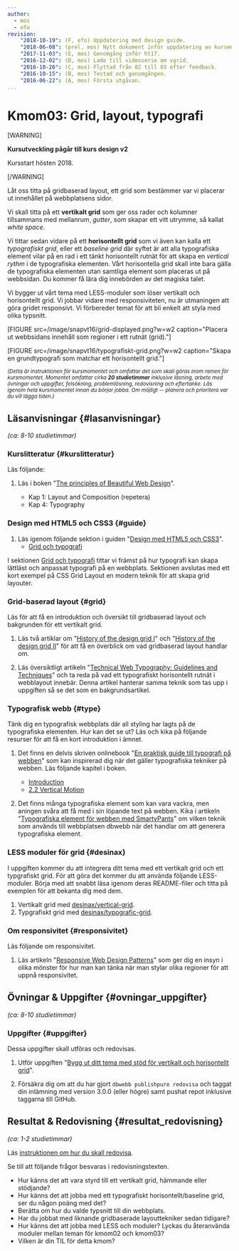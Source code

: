 ```yaml
---
author:
  - mos
  - efo
revision:
    "2018-10-19": (F, efo) Uppdatering med design guide.
    "2018-06-08": (prel, mos) Nytt dokument inför uppdatering av kursen.
    "2017-11-03": (E, mos) Genomgång inför ht17.
    "2016-12-02": (D, mos) Lade till videoserie om vgrid.
    "2016-10-26": (C, mos) Flyttad från 02 till 03 efter feedback.
    "2016-10-15": (B, mos) Testad och genomgången.
    "2016-06-22": (A, mos) Första utgåvan.
...
```

Kmom03: Grid, layout, typografi
====================================

[WARNING]

**Kursutveckling pågår till kurs design v2**

Kursstart hösten 2018.

[/WARNING]


Låt oss titta på gridbaserad layout, ett grid som bestämmer var vi placerar ut innehållet på webbplatsens sidor.

Vi skall titta på ett **vertikalt grid** som ger oss rader och kolumner tillsammans med mellanrum¸ *gutter*, som skapar ett vitt utrymme, så kallat *white space*.

Vi tittar sedan vidare på ett **horisontellt grid** som vi även kan kalla ett *typografiskt grid*, eller ett *baseline grid* där syftet är att alla typografiska element vilar på en rad i ett tänkt horisontellt rutnät för att skapa en *vertical rythm* i de typografiska elementen. Vårt horisontella grid skall inte bara gälla de typografiska elementen utan samtliga element som placeras ut på webbsidan. Du kommer få lära dig innebörden av det magiska talet.

Vi bygger ut vårt tema med LESS-moduler som löser vertikalt och horisontellt grid. Vi jobbar vidare med responsiviteten, nu är utmaningen att göra gridet responsivt. Vi förbereder temat för att bli enkelt att styla med olika typsnitt.

<!--more-->

[FIGURE src=/image/snapvt16/grid-displayed.png?w=w2 caption="Placera ut webbsidans innehåll som regioner i ett rutnät (grid)."]

[FIGURE src=/image/snapvt16/typografiskt-grid.png?w=w2 caption="Skapa en grundtypografi som matchar ett horisontellt grid."]

<small><i>(Detta är instruktionen för kursmomentet och omfattar det som skall göras inom ramen för kursmomentet. Momentet omfattar cirka **20 studietimmar** inklusive läsning, arbete med övningar och uppgifter, felsökning, problemlösning, redovisning och eftertanke. Läs igenom hela kursmomentet innan du börjar jobba. Om möjligt -- planera och prioritera var du vill lägga tiden.)</i></small>



Läsanvisningar  {#lasanvisningar}
---------------------------------

*(ca: 8-10 studietimmar)*


### Kurslitteratur  {#kurslitteratur}

Läs följande:

1. Läs i boken "[The principles of Beautiful Web Design](kunskap/boken-the-principles-of-beautiful-web-design)".

    * Kap 1: Layout and Composition (repetera)
    * Kap 4: Typography



### Design med HTML5 och CSS3  {#guide}

1. Läs igenom följande sektion i guiden "[Design med HTML5 och CSS3](guide/design-med-html5-och-css3)".
    * [Grid och typografi](guide/design-med-html5-och-css3/grid-och-typografi)

I sektionen [Grid och typografi](guide/design-med-html5-och-css3/grid-och-typografi) tittar vi främst på hur typografi kan skapa lättläst och anpassat typografi på en webbplats. Sektionen avslutas med ett kort exempel på CSS Grid Layout en modern teknik för att skapa grid layouter.



### Grid-baserad layout {#grid}

Läs för att få en introduktion och översikt till gridbaserad layout och bakgrunden för ett vertikalt grid.

1. Läs två artiklar om "[History of the design grid I](https://99designs.com/blog/tips/history-of-the-grid-part-1/)" och "[History of the design grid II](https://blog.99cluster.com/blog/tips/history-of-the-grid-part-2/)" för att få en överblick om vad gridbaserad layout handlar om.

1. Läs översiktligt artikeln "[Technical Web Typography: Guidelines and Techniques](http://coding.smashingmagazine.com/2011/03/14/technical-web-typography-guidelines-and-techniques/)" och ta reda på vad ett typografiskt horisontellt rutnät i webblayout innebär. Denna artikel hanterar samma teknik som tas upp i uppgiften så se det som en bakgrundsartikel.



### Typografisk webb {#type}

Tänk dig en typografisk webbplats där all styling har lagts på de typografiska elementen. Hur kan det se ut? Läs och kika på följande resurser för att få en kort introduktion i ämnet.

1. Det finns en delvis skriven onlinebook "[En praktisk guide till typografi på webben](http://webtypography.net/)" som kan inspirerad dig när det gäller typografiska tekniker på webben. Läs följande kapitel i boken.
    * [Introduction](http://webtypography.net/intro/)
    * [2.2 Vertical Motion](http://webtypography.net/toc#2.2)

1. Det finns många typografiska element som kan vara vackra, men aningen svåra att få med i sin löpande text på webben. Kika i artikeln "[Typografiska element för webben med SmartyPants](coachen/typografiska-element-med-smartypants)" om vilken teknik som används till webbplatsen dbwebb när det handlar om att generera typografiska element.



### LESS moduler för grid {#desinax}

I uppgiften kommer du att integrera ditt tema med ett vertikalt grid och ett typgrafiskt grid. För att göra det kommer du att använda följande LESS-moduler. Börja med att snabbt läsa igenom deras README-filer och titta på exemplen för att bekanta dig med dem.

1. Vertikalt grid med [desinax/vertical-grid](https://github.com/desinax/vertical-grid/).
1. Typgrafiskt grid med [desinax/typografic-grid](https://github.com/desinax/typografic-grid/).



### Om responsivitet {#responsivitet}

Läs följande om responsivitet.

1. Läs artikeln "[Responsive Web Design Patterns](https://developers.google.com/web/fundamentals/design-and-ux/responsive/patterns)" som ger dig en insyn i olika mönster för hur man kan tänka när man stylar olika regioner för att uppnå responsivitet.



Övningar & Uppgifter  {#ovningar_uppgifter}
-------------------------------------------

*(ca: 8-10 studietimmar)*



### Uppgifter {#uppgifter}

Dessa uppgifter skall utföras och redovisas.

1. Utför uppgiften "[Bygg ut ditt tema med stöd för vertikalt och horisontellt grid](uppgift/bygg-ett-tema-med-vertikalt-och-horisontellt-grid)".

1. Försäkra dig om att du har gjort `dbwebb publishpure redovisa` och taggat din inlämning med version 3.0.0 (eller högre) samt pushat repot inklusive taggarna till GitHub.



Resultat & Redovisning  {#resultat_redovisning}
-----------------------------------------------

*(ca: 1-2 studietimmar)*

Läs [instruktionen om hur du skall redovisa](./../redovisa).

Se till att följande frågor besvaras i redovisningstexten.

* Hur känns det att vara styrd till ett vertikalt grid, hämmande eller stödjande?
* Hur känns det att jobba med ett typografiskt horisontellt/baseline grid, ser du någon poäng med det?
* Berätta om hur du valde typsnitt till din webbplats.
* Har du jobbat med liknande gridbaserade layouttekniker sedan tidigare?
* Hur känns det att jobba med LESS och moduler? Lyckas du återanvända moduler mellan teman för kmom02 och kmom03?
* Vilken är din TIL för detta kmom?




<!--
### Tekniker för att skriva för webben {#skriva}

1. Läs följande kapitel i guiden "[Skriva för webben](https://www.iis.se/lar-dig-mer/guider/hur-man-skriver-for-webben/)".

    * Kap 4. Målgrupper - vem vill du nå?

1. Läs kort och översiktligt om [PHP Markdown Extra](https://michelf.ca/projects/php-markdown/extra/) som stöds av [klassen `CTextFilter`](https://github.com/mosbth/ctextfilter) som ligger bakom hur Markdown-texten i Anax Flat formatteras till HTML.
-->



<!--
###Webbdesign och användbarhet {#webbdesign}

Det finns inga artiklar.

Läs följande artiklar.

* Nilesen gridlayout
-->


<!--
1. [Primer](http://primercss.io/) är GitHub’s interna CSS ramverk. Deras manual finns på webben. Läs artiklarna där de kort beskriver sin [layout](http://primercss.io/archive/layout/) och [typografi](http://primercss.io/archive/type/). Se det som ett exempel på hur ett ramverk för grid och typografi kan se ut. (_note 2017: Google håller på och uppdaterar sitt ramverk_).
-->

<!--
### Video  {#video}

Titta på följande:

1. Till kursen finns en videoserie, "[Teknisk webbdesign och användbarhet](https://www.youtube.com/playlist?list=PLKtP9l5q3ce93K_FQtlmz2rcaR_BaKIET)", kika på de videor som börjar på 3.

1. Det finns en videoserie "[Lär dig LESS](https://www.youtube.com/playlist?list=PLKtP9l5q3ce-kTE6oaXLUNqII3cgTheEi)" som visar hur du kommer igång och jobbar med LESS. Spellistan visar grundkonstruktioner i LESS.
-->


<!--
### Lästips {#lastips}

Se följande som extra men relevanta läsövningar. Det är närbesläktade koncept till kursmomentets innehåll.

1. [CSS Flexible Box](https://developer.mozilla.org/en-US/docs/Web/CSS/CSS_Flexible_Box_Layout/Using_CSS_flexible_boxes) är en layoutmodell som försöker hantera olika skärmstorlekar och erbjuda en fleibel modell för webbutvecklaren att göra layout. I kursmaterialet används huvudsakligen layoutmodellen float, men flexbox nämns och exempel visas.

1. [CSS Grid layout](https://developer.mozilla.org/en-US/docs/Web/CSS/CSS_Grid_Layout) är en standard (på gång) som kan erbjuda ett gridbaserat system med ren och standardiserad CSS.
-->
